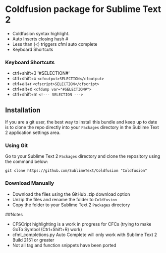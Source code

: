 # Coldfusion package for Sublime Text 2

* Coldfusion syntax highlight.
* Auto Inserts closing hash #
* Less than  (<) triggers cfml auto complete
* Keyboard Shortcuts

### Keyboard Shortcuts
* ctrl+shift+3 '<cfoutput>#SELECTION#</cfoutput>'
* ctrl+shift+o `<cfoutput>SELECTION</cfoutput>`
* ctrl+alt+r `<cfscript>SELECTION</cfscript>`
* ctrl+alt+d  `<cfdump var="#SELECTION#">`
* ctrl+shift+m  `<!--- SELECTION --->`

## Installation

If you are a git user, the best way to install this bundle and keep up to date is to clone the repo directly into your `Packages` directory in the Sublime Text 2 application settings area.

### Using Git

Go to your Sublime Text 2 `Packages` directory and clone the repository using the command below:

    git clone https://github.com/SublimeText/Coldfusion "Coldfusion"

### Download Manually

* Download the files using the GitHub .zip download option
* Unzip the files and rename the folder to `Coldfusion`
* Copy the folder to your Sublime Text 2 `Packages` directory

##Notes
* CFSCript highlighting is a work in progress for CFCs (trying to make GoTo Symbol (Ctrl+Shift+R) work)
* cfml_completions.py Auto Complete will only work with Sublime Text 2 Build 2151 or greater
* Not all tag and function snippets have been ported
